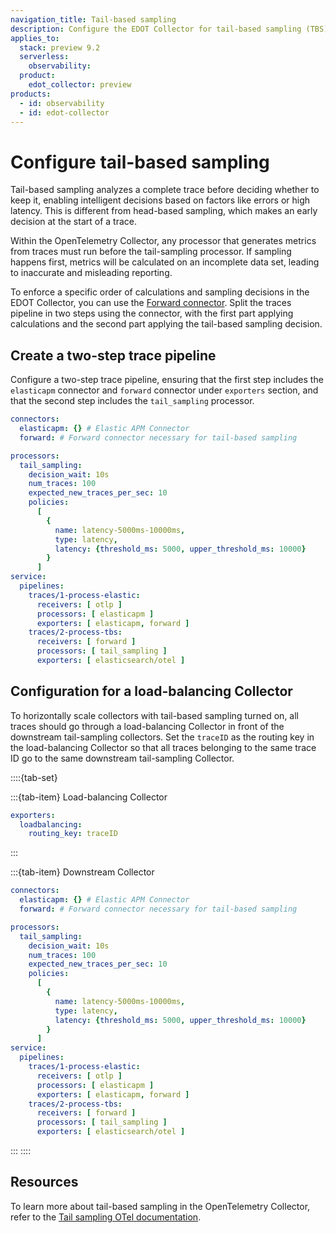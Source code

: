 ```yaml
---
navigation_title: Tail-based sampling
description: Configure the EDOT Collector for tail-based sampling (TBS).
applies_to:
  stack: preview 9.2
  serverless:
    observability:
  product:
    edot_collector: preview
products:
  - id: observability
  - id: edot-collector
---
```


# Configure tail-based sampling

Tail-based sampling analyzes a complete trace before deciding whether to keep it, enabling intelligent decisions based on factors like errors or high latency. This is different from head-based sampling, which makes an early decision at the start of a trace.

Within the OpenTelemetry Collector, any processor that generates metrics from traces must run before the tail-sampling processor. If sampling happens first, metrics will be calculated on an incomplete data set, leading to inaccurate and misleading reporting.

To enforce a specific order of calculations and sampling decisions in the EDOT Collector, you can use the [Forward connector](https://github.com/open-telemetry/opentelemetry-collector/tree/main/connector/forwardconnector). Split the traces pipeline in two steps using the connector, with the first part applying calculations and the second part applying the tail-based sampling decision.

## Create a two-step trace pipeline

Configure a two-step trace pipeline, ensuring that the first step includes the `elasticapm` connector and `forward` connector under `exporters` section, and that the second step includes the `tail_sampling` processor.

```yaml
connectors:
  elasticapm: {} # Elastic APM Connector
  forward: # Forward connector necessary for tail-based sampling

processors:
  tail_sampling:
    decision_wait: 10s
    num_traces: 100
    expected_new_traces_per_sec: 10
    policies:
      [
        {
          name: latency-5000ms-10000ms,
          type: latency,
          latency: {threshold_ms: 5000, upper_threshold_ms: 10000}
        }
      ]
service:
  pipelines:
    traces/1-process-elastic:
      receivers: [ otlp ]
      processors: [ elasticapm ]
      exporters: [ elasticapm, forward ]
    traces/2-process-tbs:
      receivers: [ forward ]
      processors: [ tail_sampling ]
      exporters: [ elasticsearch/otel ]
```

## Configuration for a load-balancing Collector

To horizontally scale collectors with tail-based sampling turned on, all traces should go through a load-balancing Collector in front of the downstream tail-sampling collectors. Set the `traceID` as the routing key in the load-balancing Collector so that all traces belonging to the same trace ID go to the same downstream tail-sampling Collector.

::::{tab-set}

:::{tab-item} Load-balancing Collector
```yaml
exporters:
  loadbalancing:
    routing_key: traceID
```
:::

:::{tab-item} Downstream Collector
```yaml
connectors:
  elasticapm: {} # Elastic APM Connector
  forward: # Forward connector necessary for tail-based sampling

processors:
  tail_sampling:
    decision_wait: 10s
    num_traces: 100
    expected_new_traces_per_sec: 10
    policies:
      [
        {
          name: latency-5000ms-10000ms,
          type: latency,
          latency: {threshold_ms: 5000, upper_threshold_ms: 10000}
        }
      ]
service:
  pipelines:
    traces/1-process-elastic:
      receivers: [ otlp ]
      processors: [ elasticapm ]
      exporters: [ elasticapm, forward ]
    traces/2-process-tbs:
      receivers: [ forward ]
      processors: [ tail_sampling ]
      exporters: [ elasticsearch/otel ]
```
:::
::::

## Resources

To learn more about tail-based sampling in the OpenTelemetry Collector, refer to the [Tail sampling OTel documentation](https://opentelemetry.io/docs/concepts/sampling/#tail-sampling).
